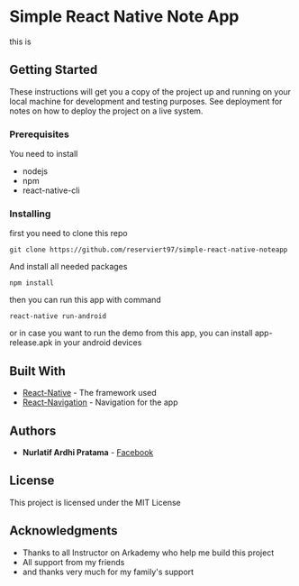 # Simple React Native Note App

this is 

## Getting Started

These instructions will get you a copy of the project up and running on your local machine for development and testing purposes. See deployment for notes on how to deploy the project on a live system.

### Prerequisites

You need to install 
* nodejs
* npm
* react-native-cli

### Installing

first you need to clone this repo

```
git clone https://github.com/reserviert97/simple-react-native-noteapp
```

And install all needed packages

```
npm install
```

then you can run this app with command

```
react-native run-android
```

or in case you want to run the demo from this app, you can install app-release.apk in your android devices

## Built With

* [React-Native](https://facebook.github.io/react-native/) - The framework used
* [React-Navigation](https://reactnavigation.org/) - Navigation for the app


## Authors

* **Nurlatif Ardhi Pratama** - [Facebook](https://www.facebook.com/reserviert97)


## License

This project is licensed under the MIT License 

## Acknowledgments

* Thanks to all Instructor on Arkademy who help me build this project
* All support from my friends
* and thanks very much for my family's support
